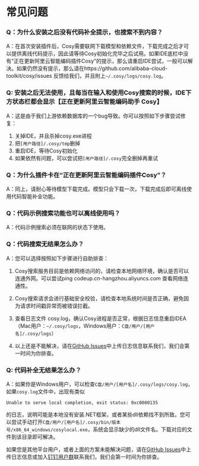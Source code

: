 # 常见问题

### Q：为什么安装之后没有代码补全提示，也搜索不到内容？

A：在首次安装插件后，Cosy需要联网下载模型和依赖文件，下载完成之后才可以提供离线代码提示，因此请等待Cosy初始化完毕之后试用。如果IDE底栏中没有“正在更新阿里云智能编码插件Cosy”的提示，那么请重启IDE尝试，一般可以解决。如果仍然没有提示，那么请在https://github.com/alibaba-cloud-toolkit/cosy/issues 反馈给我们，并且附上`~/.cosy/logs/cosy.log`。

### Q: 安装之后无法使用，且每当在输入和使用Cosy搜索的时候，IDE下方状态栏都会显示【正在更新阿里云智能编码助手 Cosy】

A：这是由于我们上游依赖数据库的一个bug导致。你可以按照如下步骤尝试修复：

1. 关掉IDE，并且杀掉cosy.exe进程
2. 把`[用户路径]/.cosy/tmp`删掉
3. 重启IDE，等待Cosy初始化
4. 如果依然有问题，可以尝试把`[用户路径]/.cosy`完全删掉再重试

### Q：为什么插件卡在“正在更新阿里云智能编码插件Cosy”？

A：同上，请耐心等待模型下载完成。模型只会下载一次，下载完成后即可离线使用代码智能补全功能。

### Q：代码示例搜索功能也可以离线使用吗？

A：代码示例搜索必须在联网的状态下使用。

### Q：代码搜索无结果怎么办？

A：您可以选择按照如下步骤进行自助排查：

1. Cosy搜索服务目前是依赖网络访问的，请检查本地网络环境，确认是否可以连通外网。可以尝试ping codeup.cn-hangzhou.aliyuncs.com 查看网络连通性。

2. Cosy搜索请求会进行基础安全校验，请检查本地系统时间是否正确，避免因为请求时间戳异常而被错误拦截。

3. 查看日志文件 cosy.log，确认Cosy进程是否正常，根据日志信息重启IDEA（Mac用户：`~/.cosy/logs`，Windows用户：`C盘/用户/[用户名]/.cosy/logs`）

4. 以上还是不能解决，请在[GitHub Issues](https://github.com/alibaba-cloud-toolkit/cosy/issues)中上传日志信息联系我们，我们会第一时间为你排查。

### Q: 代码补全无结果怎么办？

A：如果你是Windows用户，可以检查`C盘/用户/[用户名]/.cosy/logs/cosy.log`，如果`cosy.log`文件中，出现有类似
```
Unable to serve local completion, exit status: 0xc0000135 
```
的日志，说明可能是本地没有安装.NET框架，或者某些dll依赖找不到所致。您可以尝试手动打开`C盘/用户/[用户名]/.cosy/bin/版本号/x86_64_windows/cosylocal.exe`，系统会显示缺少的dll文件名。下载对应的文件到该目录即可解决。

如果您是其他平台用户，或者上面的方案未能解决问题，请在[GitHub Issues](https://github.com/alibaba-cloud-toolkit/cosy/issues)中上传日志信息或加入[钉钉用户群](https://h5.dingtalk.com/circle/healthCheckin.html?dtaction=os&corpId=dingc5c1c8e7c328ad4e883b3bd722e90a8c&54de2a8c-e74a-4=16c4441b-9a75-4&cbdbhh=qwertyuiop)联系我们，我们会第一时间为你排查。
